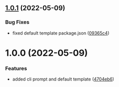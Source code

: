 ## [1.0.1](https://github.com/ineka-dev/create-game/compare/v1.0.0...v1.0.1) (2022-05-09)


### Bug Fixes

* fixed default template package.json ([09365c4](https://github.com/ineka-dev/create-game/commit/09365c49b65f361d30a4bf5ea44044171ca3f427))

# 1.0.0 (2022-05-09)


### Features

* added cli prompt and default template ([4704eb6](https://github.com/ineka-dev/create-game/commit/4704eb65c863f48dca7c97c7a5457f07ff682a07))
